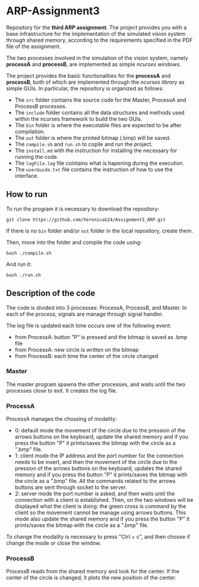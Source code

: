 # ARP-Assignment3
Repository for the **third ARP assignment**.
The project provides you with a base infrastructure for the implementation of the simulated vision system through shared memory, according to the requirements specified in the PDF file of the assignment.

The two processes involved in the simulation of the vision system, namely **processA** and **processB**, are implemented as simple *ncurses windows*. 

The project provides the basic functionalities for the **processA** and **processB**, both of which are implemented through the *ncurses library* as simple GUIs. In particular, the repository is organized as follows:
- The `src` folder contains the source code for the Master, ProcessA and ProcessB processes.
- The `include` folder contains all the data structures and methods used within the ncurses framework to build the two GUIs. 
- The `bin` folder is where the executable files are expected to be after compilation.
- The `out` folder is where the printed bitmap (.bmp) will be saved.
- The `compile.sh` and `run.sh` to copile and run the project.
- The `install.md` with the instruction for installing the necessary for running the code.
- The `logFile.log` file cointains what is hapening during the execution.
- The `userGuide.txt` file contains the instruction of how to use the interface.

## How to run
To run the program it is necessary to download the repository:
```console
git clone https://github.com/VeronicaG24/Assignment3_ARP.git
```

If there is no `bin` folder and/or `out` folder in the local repository, create them.

Then, move into the folder and compile the code using:
```console
bash ./compile.sh
```
And run it:
```console
bash ./run.sh
```

## Description of the code
The code is divided into 3 processes: ProcessA, ProcessB, and Master. In each of the process, signals are manage through signal handler.

The log file is updated each time occurs one of the following event:
- from ProcessA: button "P" is pressed and the bitmap is saved as .bmp file
- from ProcessA: new circle is written on the bitmap
- from ProcessB: each time the center of the circle changed

### Master
The master program spawns the other processes, and waits until the two processes close to exit. It creates the log file.

### ProcessA
ProcessA manages the chossing of modality:
- 0: default mode
	the movement of the circle due to the pression of the arrows buttons on the keyboard, update the shared memory and if you press the button "P" it prints/saves the bitmap with the circle as a ".bmp" file.
- 1: client mode
	the IP address and the port number for the connection needs to be insert, and then the movement of the circle due to the pression of the arrows buttons on the keyboard, updates the shared memory and if you press the button "P" it prints/saves the bitmap with the circle as a ".bmp" file. All the commands related to the arrows buttons are sent through socket to the server.
- 2: server mode
	the port number is asked, and then waits until the connection with a client is established. Then, on the two windows will be displayed what the client is doing: the green cross is command by the client so the movement cannot be manage using arrows buttons. This mode also update the shared memory and if you press the button "P" it prints/saves the bitmap with the circle as a ".bmp" file.
	
To change the modality is necessary to press "Ctrl + c", and then choose if change the mode or close the window.

### ProcessB
ProcessB reads from the shared memory and look for the center. If the center of the circle is changed, it plots the new position of the center.



